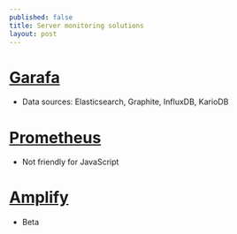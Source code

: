 ```yaml
---
published: false
title: Server monitoring solutions
layout: post
---
```


# [Garafa](http://grafana.org/)
- Data sources: Elasticsearch, Graphite, InfluxDB, KarioDB

# [Prometheus](https://prometheus.io/)
- Not friendly for JavaScript

# [Amplify](https://www.nginx.com/amplify/)
- Beta
